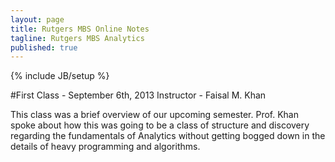 ```yaml
---
layout: page
title: Rutgers MBS Online Notes
tagline: Rutgers MBS Analytics
published: true
---
```


{% include JB/setup %}

#First Class - September 6th, 2013
Instructor - Faisal M. Khan

This class was a brief overview of our upcoming semester.  Prof. Khan spoke about how this was going to be a class of structure and discovery regarding the fundamentals of Analytics without getting bogged down in the details of heavy programming and algorithms.  


